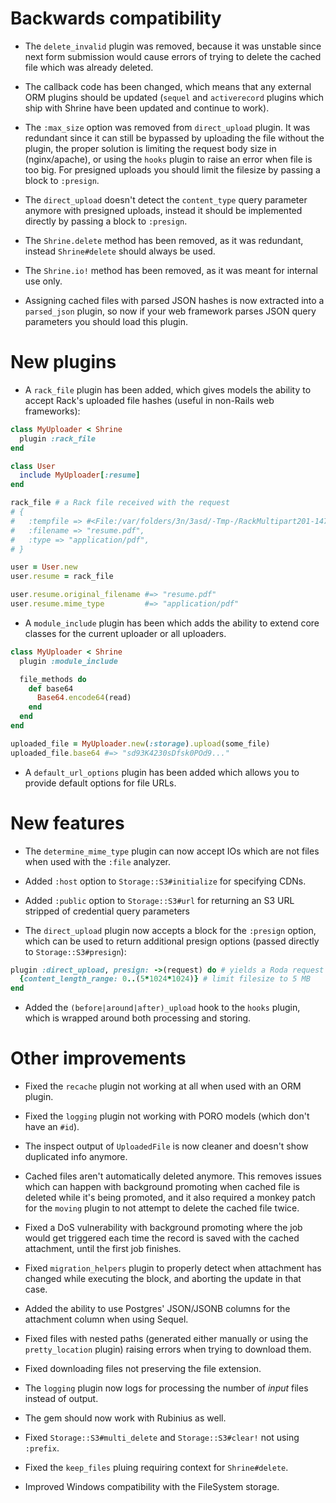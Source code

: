 # Backwards compatibility

* The `delete_invalid` plugin was removed, because it was unstable since next
  form submission would cause errors of trying to delete the cached file which
  was already deleted.

* The callback code has been changed, which means that any external ORM plugins
  should be updated (`sequel` and `activerecord` plugins which ship with
  Shrine have been updated and continue to work).

* The `:max_size` option was removed from `direct_upload` plugin. It was
  redundant since it can still be bypassed by uploading the file without the
  plugin, the proper solution is limiting the request body size in
  (nginx/apache), or using the `hooks` plugin to raise an error when file is
  too big. For presigned uploads you should limit the filesize by passing a
  block to `:presign`.

* The `direct_upload` doesn't detect the `content_type` query parameter anymore
  with presigned uploads, instead it should be implemented directly by passing
  a block to `:presign`.

* The `Shrine.delete` method has been removed, as it was redundant, instead
  `Shrine#delete` should always be used.

* The `Shrine.io!` method has been removed, as it was meant for internal use
  only.

* Assigning cached files with parsed JSON hashes is now extracted into a
  `parsed_json` plugin, so now if your web framework parses JSON query
  parameters you should load this plugin.

# New plugins

* A `rack_file` plugin has been added, which gives models the ability to accept
  Rack's uploaded file hashes (useful in non-Rails web frameworks):

```rb
class MyUploader < Shrine
  plugin :rack_file
end

class User
  include MyUploader[:resume]
end

rack_file # a Rack file received with the request
# {
#   :tempfile => #<File:/var/folders/3n/3asd/-Tmp-/RackMultipart201-1476-nfw2-0>,
#   :filename => "resume.pdf",
#   :type => "application/pdf",
# }

user = User.new
user.resume = rack_file

user.resume.original_filename #=> "resume.pdf"
user.resume.mime_type         #=> "application/pdf"
```

* A `module_include` plugin has been which adds the ability to extend core
  classes for the current uploader or all uploaders.

```rb
class MyUploader < Shrine
  plugin :module_include

  file_methods do
    def base64
      Base64.encode64(read)
    end
  end
end

uploaded_file = MyUploader.new(:storage).upload(some_file)
uploaded_file.base64 #=> "sd93K4230sDfsk0POd9..."
```

* A `default_url_options` plugin has been added which allows you to provide
  default options for file URLs.

# New features

* The `determine_mime_type` plugin can now accept IOs which are not files when
  used with the `:file` analyzer.

* Added `:host` option to `Storage::S3#initialize` for specifying CDNs.

* Added `:public` option to `Storage::S3#url` for returning an S3 URL stripped
  of credential query parameters

* The `direct_upload` plugin now accepts a block for the `:presign` option,
  which can be used to return additional presign options (passed directly to
  `Storage::S3#presign`):

```rb
plugin :direct_upload, presign: ->(request) do # yields a Roda request object
  {content_length_range: 0..(5*1024*1024)} # limit filesize to 5 MB
end
```

* Added the `(before|around|after)_upload` hook to the `hooks` plugin, which
  is wrapped around both processing and storing.

# Other improvements

* Fixed the `recache` plugin not working at all when used with an ORM plugin.

* Fixed the `logging` plugin not working with PORO models (which don't have an
  `#id`).

* The inspect output of `UploadedFile` is now cleaner and doesn't show
  duplicated info anymore.

* Cached files aren't automatically deleted anymore. This removes issues which
  can happen with background promoting when cached file is deleted while it's
  being promoted, and it also required a monkey patch for the `moving` plugin
  to not attempt to delete the cached file twice.

* Fixed a DoS vulnerability with background promoting where the job would get
  triggered each time the record is saved with the cached attachment, until
  the first job finishes.

* Fixed `migration_helpers` plugin to properly detect when attachment has
  changed while executing the block, and aborting the update in that case.

* Added the ability to use Postgres' JSON/JSONB columns for the attachment
  column when using Sequel.

* Fixed files with nested paths (generated either manually or using the
  `pretty_location` plugin) raising errors when trying to download them.

* Fixed downloading files not preserving the file extension.

* The `logging` plugin now logs for processing the number of *input* files
  instead of output.

* The gem should now work with Rubinius as well.

* Fixed `Storage::S3#multi_delete` and `Storage::S3#clear!` not using `:prefix`.

* Fixed the `keep_files` pluing requiring context for `Shrine#delete`.

* Improved Windows compatibility with the FileSystem storage.
